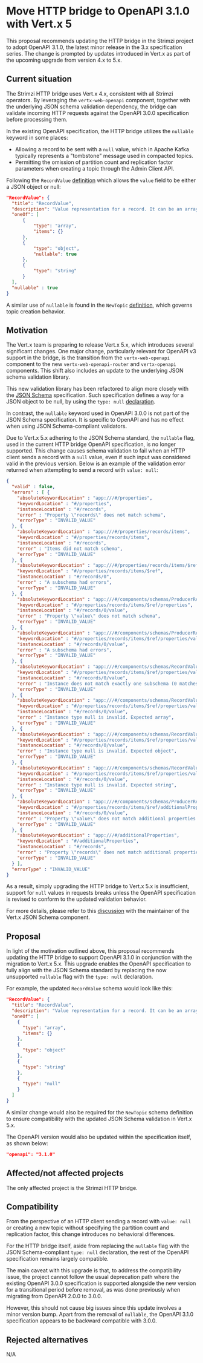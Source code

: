 # Move HTTP bridge to OpenAPI 3.1.0 with Vert.x 5

This proposal recommends updating the HTTP bridge in the Strimzi project to adopt OpenAPI 3.1.0, the latest minor release in the 3.x specification series.
The change is prompted by updates introduced in Vert.x as part of the upcoming upgrade from version 4.x to 5.x.

## Current situation

The Strimzi HTTP bridge uses Vert.x 4.x, consistent with all Strimzi operators.
By leveraging the `vertx-web-openapi` component, together with the underlying JSON schema validation dependency, the bridge can validate incoming HTTP requests against the OpenAPI 3.0.0 specification before processing them.

In the existing OpenAPI specification, the HTTP bridge utilizes the `nullable` keyword in some places:

* Allowing a record to be sent with a `null` value, which in Apache Kafka typically represents a "tombstone" message used in compacted topics.
* Permitting the omission of partition count and replication factor parameters when creating a topic through the Admin Client API.

Following the `RecordValue` [definition](https://github.com/strimzi/strimzi-kafka-bridge/blob/main/src/main/resources/openapi.json#L2215) which allows the `value` field to be either a JSON object or null:

```json
"RecordValue": {
  "title": "RecordValue",
  "description": "Value representation for a record. It can be an array, a JSON object or a string",
  "oneOf": [
      {
          "type": "array",
          "items": {}
      },
      {
          "type": "object",
          "nullable": true
      },
      {
          "type": "string"
      }
  ],
  "nullable" : true
}
```

A similar use of `nullable` is found in the `NewTopic` [definition](https://github.com/strimzi/strimzi-kafka-bridge/blob/main/src/main/resources/openapi.json#L2233), which governs topic creation behavior.

## Motivation

The Vert.x team is preparing to release Vert.x 5.x, which introduces several significant changes.
One major change, particularly relevant for OpenAPI v3 support in the bridge, is the transition from the `vertx-web-openapi` component to the new `vertx-web-openapi-router` and `vertx-openapi` components.
This shift also includes an update to the underlying JSON schema validation library.

This new validation library has been refactored to align more closely with the [JSON Schema](https://json-schema.org/) specification.
Such specification defines a way for a JSON object to be null, by using the `type: null` [declaration](https://json-schema.org/understanding-json-schema/reference/null).

In contrast, the `nullable` keyword used in OpenAPI 3.0.0 is not part of the JSON Schema specification.
It is specific to OpenAPI and has no effect when using JSON Schema-compliant validators.

Due to Vert.x 5.x adhering to the JSON Schema standard, the `nullable` flag, used in the current HTTP bridge OpenAPI specification, is no longer supported.
This change causes schema validation to fail when an HTTP client sends a record with a `null` value, even if such input was considered valid in the previous version.
Below is an example of the validation error returned when attempting to send a record with `value: null`:

```json
{
  "valid" : false,
  "errors" : [ {
    "absoluteKeywordLocation" : "app:///#/properties",
    "keywordLocation" : "#/properties",
    "instanceLocation" : "#/records",
    "error" : "Property \"records\" does not match schema",
    "errorType" : "INVALID_VALUE"
  }, {
    "absoluteKeywordLocation" : "app:///#/properties/records/items",
    "keywordLocation" : "#/properties/records/items",
    "instanceLocation" : "#/records",
    "error" : "Items did not match schema",
    "errorType" : "INVALID_VALUE"
  }, {
    "absoluteKeywordLocation" : "app:///#/properties/records/items/$ref",
    "keywordLocation" : "#/properties/records/items/$ref",
    "instanceLocation" : "#/records/0",
    "error" : "A subschema had errors",
    "errorType" : "INVALID_VALUE"
  }, {
    "absoluteKeywordLocation" : "app:///#/components/schemas/ProducerRecord/properties",
    "keywordLocation" : "#/properties/records/items/$ref/properties",
    "instanceLocation" : "#/records/0/value",
    "error" : "Property \"value\" does not match schema",
    "errorType" : "INVALID_VALUE"
  }, {
    "absoluteKeywordLocation" : "app:///#/components/schemas/ProducerRecord/properties/value/$ref",
    "keywordLocation" : "#/properties/records/items/$ref/properties/value/$ref",
    "instanceLocation" : "#/records/0/value",
    "error" : "A subschema had errors",
    "errorType" : "INVALID_VALUE"
  }, {
    "absoluteKeywordLocation" : "app:///#/components/schemas/RecordValue/oneOf",
    "keywordLocation" : "#/properties/records/items/$ref/properties/value/$ref/oneOf",
    "instanceLocation" : "#/records/0/value",
    "error" : "Instance does not match exactly one subschema (0 matches)",
    "errorType" : "INVALID_VALUE"
  }, {
    "absoluteKeywordLocation" : "app:///#/components/schemas/RecordValue/oneOf/0/type",
    "keywordLocation" : "#/properties/records/items/$ref/properties/value/$ref/oneOf/0/type",
    "instanceLocation" : "#/records/0/value",
    "error" : "Instance type null is invalid. Expected array",
    "errorType" : "INVALID_VALUE"
  }, {
    "absoluteKeywordLocation" : "app:///#/components/schemas/RecordValue/oneOf/1/type",
    "keywordLocation" : "#/properties/records/items/$ref/properties/value/$ref/oneOf/1/type",
    "instanceLocation" : "#/records/0/value",
    "error" : "Instance type null is invalid. Expected object",
    "errorType" : "INVALID_VALUE"
  }, {
    "absoluteKeywordLocation" : "app:///#/components/schemas/RecordValue/oneOf/2/type",
    "keywordLocation" : "#/properties/records/items/$ref/properties/value/$ref/oneOf/2/type",
    "instanceLocation" : "#/records/0/value",
    "error" : "Instance type null is invalid. Expected string",
    "errorType" : "INVALID_VALUE"
  }, {
    "absoluteKeywordLocation" : "app:///#/components/schemas/ProducerRecord/additionalProperties",
    "keywordLocation" : "#/properties/records/items/$ref/additionalProperties",
    "instanceLocation" : "#/records/0/value",
    "error" : "Property \"value\" does not match additional properties schema",
    "errorType" : "INVALID_VALUE"
  }, {
    "absoluteKeywordLocation" : "app:///#/additionalProperties",
    "keywordLocation" : "#/additionalProperties",
    "instanceLocation" : "#/records",
    "error" : "Property \"records\" does not match additional properties schema",
    "errorType" : "INVALID_VALUE"
  } ],
  "errorType" : "INVALID_VALUE"
}
```

As a result, simply upgrading the HTTP bridge to Vert.x 5.x is insufficient, support for `null` values in requests breaks unless the OpenAPI specification is revised to conform to the updated validation behavior.

For more details, please refer to this [discussion](https://github.com/eclipse-vertx/vertx-json-schema/issues/144) with the maintainer of the Vert.x JSON Schema component.

## Proposal

In light of the motivation outlined above, this proposal recommends updating the HTTP bridge to support OpenAPI 3.1.0 in conjunction with the migration to Vert.x 5.x.
This upgrade enables the OpenAPI specification to fully align with the JSON Schema standard by replacing the now unsupported `nullable` flag with the `type: null` declaration.

For example, the updated `RecordValue` schema would look like this:

```json
"RecordValue": {
  "title": "RecordValue",
  "description": "Value representation for a record. It can be an array, a JSON object or a string",
  "oneOf": [
    {
      "type": "array",
      "items": {}
    },
    {
      "type": "object"
    },
    {
      "type": "string"
    },
    {
      "type": "null"
    }
  ]
}
```

A similar change would also be required for the `NewTopic` schema definition to ensure compatibility with the updated JSON Schema validation in Vert.x 5.x.

The OpenAPI version would also be updated within the specification itself, as shown below:

```json
"openapi": "3.1.0"
```

## Affected/not affected projects

The only affected project is the Strimzi HTTP bridge. 

## Compatibility

From the perspective of an HTTP client sending a record with `value: null` or creating a new topic without specifying the partition count and replication factor, this change introduces no behavioral differences.

For the HTTP bridge itself, aside from replacing the `nullable` flag with the JSON Schema-compliant `type: null` declaration, the rest of the OpenAPI specification remains largely compatible.

The main caveat with this upgrade is that, to address the compatibility issue, the project cannot follow the usual deprecation path where the existing OpenAPI 3.0.0 specification is supported alongside the new version for a transitional period before removal, as was done previously when migrating from OpenAPI 2.0.0 to 3.0.0.

However, this should not cause big issues since this update involves a minor version bump.
Apart from the removal of `nullable`, the OpenAPI 3.1.0 specification appears to be backward compatible with 3.0.0.

## Rejected alternatives

N/A
